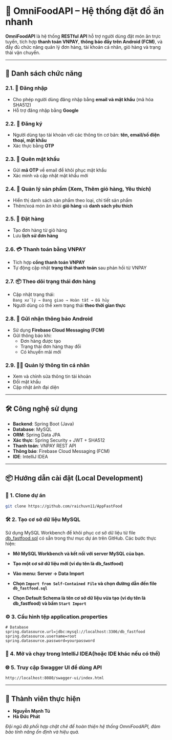 # 🍔 **OmniFoodAPI – Hệ thống đặt đồ ăn nhanh**

**OmniFoodAPI** là hệ thống **RESTful API** hỗ trợ người dùng đặt món ăn trực tuyến, tích hợp **thanh toán VNPAY**, **thông báo đẩy trên Android (FCM)**, và đầy đủ chức năng quản lý đơn hàng, tài khoản cá nhân, giỏ hàng và trạng thái vận chuyển.

---

## 📌 **Danh sách chức năng**

### **2.1. 🔐 Đăng nhập**
- Cho phép người dùng đăng nhập bằng **email và mật khẩu** (mã hóa SHA512)
- Hỗ trợ đăng nhập bằng **Google**

### **2.2. 📝 Đăng ký**
- Người dùng tạo tài khoản với các thông tin cơ bản: **tên, email/số điện thoại, mật khẩu**
- Xác thực bằng **OTP**

### **2.3. 🔁 Quên mật khẩu**
- Gửi **mã OTP** về email để khôi phục mật khẩu
- Xác minh và cập nhật mật khẩu mới

### **2.4. 🍱 Quản lý sản phẩm (Xem, Thêm giỏ hàng, Yêu thích)**
- Hiển thị danh sách sản phẩm theo loại, chi tiết sản phẩm  
- Thêm/xoá món ăn khỏi **giỏ hàng** và **danh sách yêu thích**

### **2.5. 🛒 Đặt hàng**
- Tạo đơn hàng từ giỏ hàng  
- Lưu **lịch sử đơn hàng**

### **2.6. 💳 Thanh toán bằng VNPAY**
- Tích hợp **cổng thanh toán VNPAY**
- Tự động cập nhật **trạng thái thanh toán** sau phản hồi từ VNPAY

### **2.7. 📦 Theo dõi trạng thái đơn hàng**
- Cập nhật trạng thái:  
  `Đang xử lý → Đang giao → Hoàn tất → Đã hủy`  
- Người dùng có thể xem trạng thái **theo thời gian thực**

### **2.8. 🔔 Gửi nhận thông báo Android**
- Sử dụng **Firebase Cloud Messaging (FCM)**  
- Gửi thông báo khi:
  - Đơn hàng được tạo
  - Trạng thái đơn hàng thay đổi
  - Có khuyến mãi mới

### **2.9. 🙍‍♂️ Quản lý thông tin cá nhân**
- Xem và chỉnh sửa thông tin tài khoản  
- Đổi mật khẩu  
- Cập nhật ảnh đại diện

---

## 🛠 **Công nghệ sử dụng**

- **Backend**: Spring Boot (Java)  
- **Database**: MySQL  
- **ORM**: Spring Data JPA  
- **Xác thực**: Spring Security + JWT + SHA512  
- **Thanh toán**: VNPAY REST API  
- **Thông báo**: Firebase Cloud Messaging (FCM)  
- **IDE**: IntelliJ IDEA

---
## 📦 Hướng dẫn cài đặt (Local Development)

### 🧾 1. Clone dự án

```bash
git clone https://github.com/raichuvn11/AppFastFood
```
### 🛠 2. Tạo cơ sở dữ liệu MySQL
Sử dụng MySQL Workbench để khôi phục cơ sở dữ liệu từ file [db_fastfood.sql](https://github.com/raichuvn11/AppFastFood/blob/main/db_fastfood.sql) có sẵn trong thư mục dự án trên GitHub.
Các bước thực hiện:
- **Mở MySQL Workbench và kết nối với server MySQL của bạn.**

- **Tạo một cơ sở dữ liệu mới (ví dụ tên là db_fastfood)**

- **Vào menu: Server → Data Import**

- **Chọn `Import from Self-Contained File` và chọn đường dẫn đến file `db_fastfood.sql`**

- **Chọn Default Schema là tên cơ sở dữ liệu vừa tạo (ví dụ tên là db_fastfood) và bấm `Start Import`**

### ⚙️ 3. Cấu hình tệp application.properties
```properties
# Database
spring.datasource.url=jdbc:mysql://localhost:3306/db_fastfood
spring.datasource.username=root
spring.datasource.password=yourpassword
```
### 🧪 4. Mở và chạy trong IntelliJ IDEA(hoặc IDE khác nếu có thể)
### 🌐 5. Truy cập Swagger UI để dùng API
```
http://localhost:8080/swagger-ui/index.html
```
---
## 👥 Thành viên thực hiện

- **Nguyễn Mạnh Tú**
- **Hà Đức Phát**
  
*Đội ngũ đã phối hợp chặt chẽ để hoàn thiện hệ thống OmniFoodAPI, đảm bảo tính năng ổn định và hiệu quả.*
